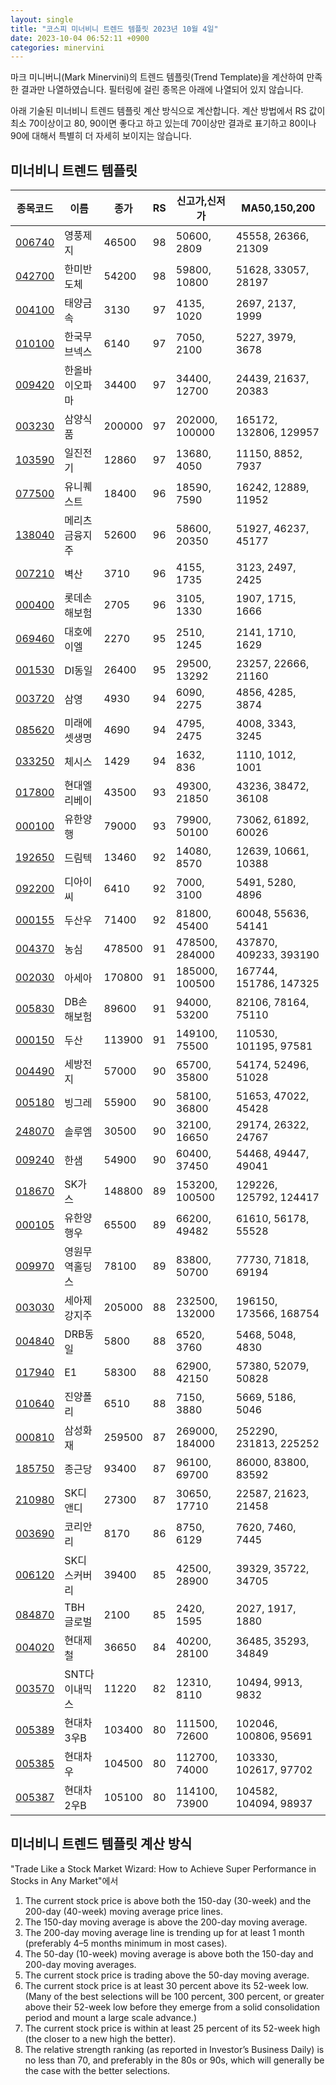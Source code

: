 ```yaml
---
layout: single
title: "코스피 미너비니 트렌드 템플릿 2023년 10월 4일"
date: 2023-10-04 06:52:11 +0900
categories: minervini
---
```

마크 미니버니(Mark Minervini)의 트렌드 템플릿(Trend Template)을 계산하여 만족한 결과만 나열하였습니다. 필터링에 걸린 종목은 아래에 나열되어 있지 않습니다.

아래 기술된 미너비니 트렌드 템플릿 계산 방식으로 계산합니다. 계산 방법에서 RS 값이 최소 70이상이고 80, 90이면 좋다고 하고 있는데 70이상만 결과로 표기하고 80이나 90에 대해서 특별히 더 자세히 보이지는 않습니다.

## 미너비니 트렌드 템플릿

|종목코드|이름|종가|RS|신고가,신저가|MA50,150,200|
|------|---|---|--|---------|------------|
|[006740](https://finance.daum.net/quotes/A006740)|영풍제지|46500|98|50600, 2809|45558, 26366, 21309|
|[042700](https://finance.daum.net/quotes/A042700)|한미반도체|54200|98|59800, 10800|51628, 33057, 28197|
|[004100](https://finance.daum.net/quotes/A004100)|태양금속|3130|97|4135, 1020|2697, 2137, 1999|
|[010100](https://finance.daum.net/quotes/A010100)|한국무브넥스|6140|97|7050, 2100|5227, 3979, 3678|
|[009420](https://finance.daum.net/quotes/A009420)|한올바이오파마|34400|97|34400, 12700|24439, 21637, 20383|
|[003230](https://finance.daum.net/quotes/A003230)|삼양식품|200000|97|202000, 100000|165172, 132806, 129957|
|[103590](https://finance.daum.net/quotes/A103590)|일진전기|12860|97|13680, 4050|11150, 8852, 7937|
|[077500](https://finance.daum.net/quotes/A077500)|유니퀘스트|18400|96|18590, 7590|16242, 12889, 11952|
|[138040](https://finance.daum.net/quotes/A138040)|메리츠금융지주|52600|96|58600, 20350|51927, 46237, 45177|
|[007210](https://finance.daum.net/quotes/A007210)|벽산|3710|96|4155, 1735|3123, 2497, 2425|
|[000400](https://finance.daum.net/quotes/A000400)|롯데손해보험|2705|96|3105, 1330|1907, 1715, 1666|
|[069460](https://finance.daum.net/quotes/A069460)|대호에이엘|2270|95|2510, 1245|2141, 1710, 1629|
|[001530](https://finance.daum.net/quotes/A001530)|DI동일|26400|95|29500, 13292|23257, 22666, 21160|
|[003720](https://finance.daum.net/quotes/A003720)|삼영|4930|94|6090, 2275|4856, 4285, 3874|
|[085620](https://finance.daum.net/quotes/A085620)|미래에셋생명|4690|94|4795, 2475|4008, 3343, 3245|
|[033250](https://finance.daum.net/quotes/A033250)|체시스|1429|94|1632, 836|1110, 1012, 1001|
|[017800](https://finance.daum.net/quotes/A017800)|현대엘리베이|43500|93|49300, 21850|43236, 38472, 36108|
|[000100](https://finance.daum.net/quotes/A000100)|유한양행|79000|93|79900, 50100|73062, 61892, 60026|
|[192650](https://finance.daum.net/quotes/A192650)|드림텍|13460|92|14080, 8570|12639, 10661, 10388|
|[092200](https://finance.daum.net/quotes/A092200)|디아이씨|6410|92|7000, 3100|5491, 5280, 4896|
|[000155](https://finance.daum.net/quotes/A000155)|두산우|71400|92|81800, 45400|60048, 55636, 54141|
|[004370](https://finance.daum.net/quotes/A004370)|농심|478500|91|478500, 284000|437870, 409233, 393190|
|[002030](https://finance.daum.net/quotes/A002030)|아세아|170800|91|185000, 100500|167744, 151786, 147325|
|[005830](https://finance.daum.net/quotes/A005830)|DB손해보험|89600|91|94000, 53200|82106, 78164, 75110|
|[000150](https://finance.daum.net/quotes/A000150)|두산|113900|91|149100, 75500|110530, 101195, 97581|
|[004490](https://finance.daum.net/quotes/A004490)|세방전지|57000|90|65700, 35800|54174, 52496, 51028|
|[005180](https://finance.daum.net/quotes/A005180)|빙그레|55900|90|58100, 36800|51653, 47022, 45428|
|[248070](https://finance.daum.net/quotes/A248070)|솔루엠|30500|90|32100, 16650|29174, 26322, 24767|
|[009240](https://finance.daum.net/quotes/A009240)|한샘|54900|90|60400, 37450|54468, 49447, 49041|
|[018670](https://finance.daum.net/quotes/A018670)|SK가스|148800|89|153200, 100500|129226, 125792, 124417|
|[000105](https://finance.daum.net/quotes/A000105)|유한양행우|65500|89|66200, 49482|61610, 56178, 55528|
|[009970](https://finance.daum.net/quotes/A009970)|영원무역홀딩스|78100|89|83800, 50700|77730, 71818, 69194|
|[003030](https://finance.daum.net/quotes/A003030)|세아제강지주|205000|88|232500, 132000|196150, 173566, 168754|
|[004840](https://finance.daum.net/quotes/A004840)|DRB동일|5800|88|6520, 3760|5468, 5048, 4830|
|[017940](https://finance.daum.net/quotes/A017940)|E1|58300|88|62900, 42150|57380, 52079, 50828|
|[010640](https://finance.daum.net/quotes/A010640)|진양폴리|6510|88|7150, 3880|5669, 5186, 5046|
|[000810](https://finance.daum.net/quotes/A000810)|삼성화재|259500|87|269000, 184000|252290, 231813, 225252|
|[185750](https://finance.daum.net/quotes/A185750)|종근당|93400|87|96100, 69700|86000, 83800, 83592|
|[210980](https://finance.daum.net/quotes/A210980)|SK디앤디|27300|87|30650, 17710|22587, 21623, 21458|
|[003690](https://finance.daum.net/quotes/A003690)|코리안리|8170|86|8750, 6129|7620, 7460, 7445|
|[006120](https://finance.daum.net/quotes/A006120)|SK디스커버리|39400|85|42500, 28900|39329, 35722, 34705|
|[084870](https://finance.daum.net/quotes/A084870)|TBH글로벌|2100|85|2420, 1595|2027, 1917, 1880|
|[004020](https://finance.daum.net/quotes/A004020)|현대제철|36650|84|40200, 28100|36485, 35293, 34849|
|[003570](https://finance.daum.net/quotes/A003570)|SNT다이내믹스|11220|82|12310, 8110|10494, 9913, 9832|
|[005389](https://finance.daum.net/quotes/A005389)|현대차3우B|103400|80|111500, 72600|102046, 100806, 95691|
|[005385](https://finance.daum.net/quotes/A005385)|현대차우|104500|80|112700, 74000|103330, 102617, 97702|
|[005387](https://finance.daum.net/quotes/A005387)|현대차2우B|105100|80|114100, 73900|104582, 104094, 98937|

## 미너비니 트렌드 템플릿 계산 방식

"Trade Like a Stock Market Wizard: How to Achieve Super Performance in Stocks in Any Market"에서

 1. The current stock price is above both the 150-day (30-week) and the 200-day (40-week) moving average price lines.
 1. The 150-day moving average is above the 200-day moving average.
 1. The 200-day moving average line is trending up for at least 1 month (preferably 4–5 months minimum in most cases).
 1. The 50-day (10-week) moving average is above both the 150-day and 200-day moving averages.
 1. The current stock price is trading above the 50-day moving average.
 1. The current stock price is at least 30 percent above its 52-week low. (Many of the best selections will be 100 percent, 300 percent, or greater above their 52-week low before they emerge from a solid consolidation period and mount a large scale advance.)
 1. The current stock price is within at least 25 percent of its 52-week high (the closer to a new high the better).
 1. The relative strength ranking (as reported in Investor’s Business Daily) is no less than 70, and preferably in the 80s or 90s, which will generally be the case with the better selections.
